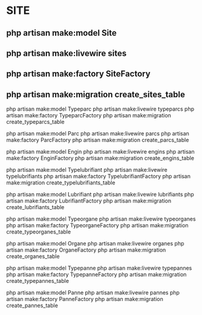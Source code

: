 # SITE

## php artisan make:model Site

## php artisan make:livewire sites

## php artisan make:factory SiteFactory

## php artisan make:migration create_sites_table

php artisan make:model Typeparc
php artisan make:livewire typeparcs
php artisan make:factory TypeparcFactory
php artisan make:migration create_typeparcs_table

php artisan make:model Parc
php artisan make:livewire parcs
php artisan make:factory ParcFactory
php artisan make:migration create_parcs_table

php artisan make:model Engin
php artisan make:livewire engins
php artisan make:factory EnginFactory
php artisan make:migration create_engins_table

php artisan make:model Typelubrifiant
php artisan make:livewire typelubrifiants
php artisan make:factory TypelubrifiantFactory
php artisan make:migration create_typelubrifiants_table

php artisan make:model Lubrifiant
php artisan make:livewire lubrifiants
php artisan make:factory LubrifiantFactory
php artisan make:migration create_lubrifiants_table

php artisan make:model Typeorgane
php artisan make:livewire typeorganes
php artisan make:factory TypeorganeFactory
php artisan make:migration create_typeorganes_table

php artisan make:model Organe
php artisan make:livewire organes
php artisan make:factory OrganeFactory
php artisan make:migration create_organes_table

php artisan make:model Typepanne
php artisan make:livewire typepannes
php artisan make:factory TypepanneFactory
php artisan make:migration create_typepannes_table

php artisan make:model Panne
php artisan make:livewire pannes
php artisan make:factory PanneFactory
php artisan make:migration create_pannes_table
